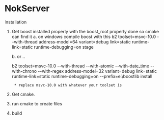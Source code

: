 NokServer
=========

Installation

1. Get boost installed properly with the boost_root properly done so cmake can find it
   a. on windows compile boost with this
   		b2 toolset=msvc-10.0 --with-thread address-model=64 variant=debug link=static runtime-link=static runtime-debugging=on stage

   b. or ..
   
   b2 toolset=msvc-10.0 --with-thread --with-atomic --with-date_time --with-chrono --with-regex address-model=32 variant=debug link=static runtime-link=static runtime-debugging=on --prefix=e:\boostlib install
   		
   		* replace msvc-10.0 with whatever your toolset is

2. Get cmake.
3. run cmake to create files
4. build


